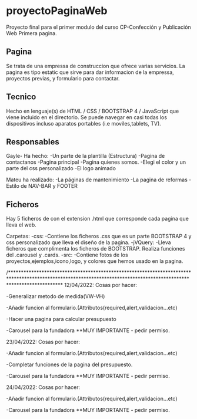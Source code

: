 # proyectoPaginaWeb
Proyecto final para el primer modulo del curso CP-Confección y Publicación Web
Primera pagina.

## Pagina

Se trata de una empressa de construccion que ofrece varias servicios.
La pagina es tipo estatic que sirve  para dar informacion de la empressa, proyectos previas, y formulario para contactar.

## Tecnico

Hecho en lenguaje(s) de HTML / CSS / BOOTSTRAP 4 / JavaScript que viene incluido en el directorio.
Se puede navegar en casi todas los dispositivos incluso aparatos portables (i.e moviles,tablets, TV).

## Responsables
Gayle- Ha hecho: 
-Un parte de la plantilla (Estructura) 
-Pagina de contactanos 
-Pagina principal
-Pagina quienes somos.
-Elegi el color y un parte del css personalizado
-El logo animado

Mateu ha realizado:
-La páginas de mantenimiento
-La pagina de reformas
-Estilo de NAV-BAR y FOOTER

## Ficheros
Hay 5 ficheros de con el extension .html que corresponde cada pagina que lleva el web.

Carpetas: 
-css:
    -Contiene los ficheros .css que es un parte BOOTSTRAP 4 y css personalizado que lleva el diseño de la pagina.
-jVQuery:
    -Lleva ficheros que complimenta los ficheros de BOOTSTRAP. Realiza funciones del .carousel y .cards.
-src:
    -Contiene fotos de los proyectos,ejemplos,icono,logo, y colores que hemos usado en la pagina.
    
/********************************************************************************************************************************************************************
12/04/2022:
Cosas por hacer: 

-Generalizar metodo de medida(VW-VH)

-Añadir funcion al formulario.(Attributos(required,alert,validacion...etc)

-Hacer una pagina para calcular presupuesto

-Carousel para la fundadora **MUY IMPORTANTE - pedir permiso.

23/04/2022:
Cosas por hacer: 

-Añadir funcion al formulario.(Attributos(required,alert,validacion...etc)

-Completar funciones de la pagina del presupuesto.

-Carousel para la fundadora **MUY IMPORTANTE - pedir permiso.


24/04/2022: Cosas por hacer:

-Añadir funcion al formulario.(Attributos(required,alert,validacion...etc)

-Carousel para la fundadora **MUY IMPORTANTE - pedir permiso.
